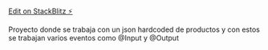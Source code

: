 [Edit on StackBlitz ⚡️](https://stackblitz.com/edit/angular-ttvvta)

Proyecto donde se trabaja con un json hardcoded de productos y con estos se trabajan varios eventos como @Input y @Output
